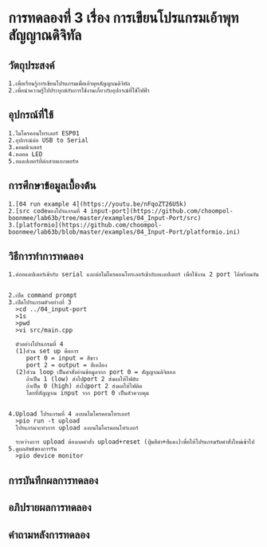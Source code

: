 # การทดลองที่ 3 เรื่อง การเขียนโปรแกรมเอ้าพุทสัญญาณดิจิทัล
## วัตถุประสงค์
    1.เพื่อเรียนรู้การเขียนโปรแกรมเพื่อเอ้าพุทสัญญาณดิจิทัล
    2.เพื่อนำความรู้ไปประยุกต์กับการใช้งานเกี่ยวกับอุปกรณ์ที่ใช้ไฟฟ้า
## อุปกรณ์ที่ใช้
    1.ไมโครคอนโทรเลอร์ ESP01
    2.อุปกรณ์ต่อ USB to Serial
    3.คอมพิวเตอร์
    4.หลอด LED
    5.อแดปเตอร์ที่ต่อสายแยกพอร์ท
## การศึกษาข้อมูลเบื้องต้น
    1.[04 run example 4](https://youtu.be/nFqoZT26U5k)
    2.[src codeของโปรแกรมที่ 4 input-port](https://github.com/choompol-boonmee/lab63b/tree/master/examples/04_Input-Port/src)
    3.[platformio](https://github.com/choompol-boonmee/lab63b/blob/master/examples/04_Input-Port/platformio.ini)
## วิธีการทำการทดลอง
    1.ต่ออแดปเตอร์เข้ากับ serial และต่อไมโครคอนโทรเลอร์เข้ากับอเเดปเตอร์ เพื่อใช้งาน 2 port ได้พร้อมกัน
      
      
    2.เปิด command prompt
    3.เปิดโปรแกรมตัวอย่างที่ 3
      >cd ../04_input-port
      >1s
      >pwd
      >vi src/main.cpp

      ตัวอย่างโปรแกรมที่ 4 
      (1)ส่วน set up คือการ 
         port 0 = input = สีขาว
         port 2 = output = สีเหลือง
      (2)ส่วน loop เป็นคำสั่งอ่านข้อมูลจาก port 0 = สัญญาณดิจิตอล
         ถ้าเป็น 1 (low) ส่งไปport 2 ส่งผลให้ไฟดับ
         ถ้าเป็น 0 (high) ส่งไปport 2 ส่งผลให้ไฟติด
         โดยที่สัญญาณ input จาก port 0 เป็นตัวควบคุม
         
  
    4.Upload โปรแกรมที่ 4 ลงบนไมโครคอนโทรเลอร์
      >pio run -t upload
      โปรแกรมจะทำการ upload ลงบนไมโครคอนโทรเลอร์ 
      
      ระหว่างการ upload ต้องกดคำสั่ง upload+reset (ปุ่มสีดำ+สีแดง)เพื่อให้โปรแกรมรับคำสั่งใหม่เข้าไป
    5.ดูผลลัพธ์ของการรัน
      >pio device monitor
      
   
## การบันทึกผลการทดลอง
## อภิปรายผลการทดลอง
## คำถามหลังการทดลอง

